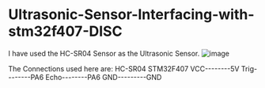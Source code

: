 # Ultrasonic-Sensor-Interfacing-with-stm32f407-DISC
I have used the HC-SR04 Sensor as the Ultrasonic Sensor.
![image](https://user-images.githubusercontent.com/56625259/124353997-60c09080-dc27-11eb-8a18-10b8e77fda8c.png)
 
 
The Connections used here are:
HC-SR04   STM32F407
VCC--------5V
Trig--------PA6
Echo--------PA6
GND---------GND
  
